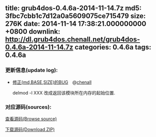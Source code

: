 title: grub4dos-0.4.6a-2014-11-14.7z
md5: 3fbc7cbb1c7d12a0a5609075ce715479
size: 276K
date: 2014-11-14 17:38:21.000000000 +0800
downlink: http://dl.grub4dos.chenall.net/grub4dos-0.4.6a-2014-11-14.7z
categories: 0.4.6a
tags: 0.4.6a
---


### 更新信息(update log):
  * [修正(md,BASE,SIZE)的BUG](https://github.com/chenall/grub4dos/commit/215cf1483e282b48a3200726c5b52fcc0473032b)　@[chenall](https://github.com/chenall)
    
    delmod -l XXX 改成返回该模块所在内存的起始位置.
  
### 对应源码(sources):
  [查看源码(Browse source)](https://github.com/chenall/grub4dos/tree/215cf1483e282b48a3200726c5b52fcc0473032b)

  [下载源码(Download ZIP)](https://github.com/chenall/grub4dos/archive/215cf1483e282b48a3200726c5b52fcc0473032b.zip)
